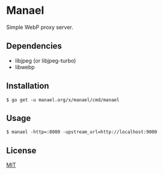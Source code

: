 # Manael

Simple WebP proxy server.

## Dependencies

- libjpeg (or libjpeg-turbo)
- libwebp

## Installation

```console
$ go get -u manael.org/x/manael/cmd/manael
```

## Usage

```console
$ manael -http=:8080 -upstream_url=http://localhost:9000
```

## License

[MIT](/LICENSE)
